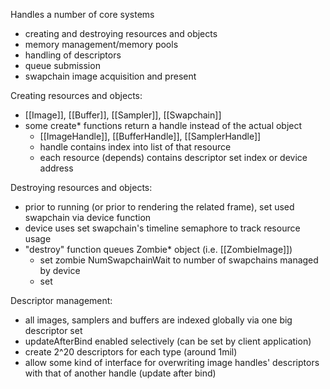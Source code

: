 Handles a number of core systems
- creating and destroying resources and objects
- memory management/memory pools
- handling of descriptors
- queue submission
- swapchain image acquisition and present

Creating resources and objects:
- [[Image]], [[Buffer]], [[Sampler]], [[Swapchain]]
- some create* functions return a handle instead of the actual object
	- [[ImageHandle]], [[BufferHandle]], [[SamplerHandle]]
	- handle contains index into list of that resource
	- each resource (depends) contains descriptor set index or device address

Destroying resources and objects:
- prior to running (or prior to rendering the related frame), set used swapchain via device function
- device uses set swapchain's timeline semaphore to track resource usage
- "destroy" function queues Zombie* object (i.e. [[ZombieImage]])
	- set zombie NumSwapchainWait to number of swapchains managed by device
	- set 

Descriptor management:
- all images, samplers and buffers are indexed globally via one big descriptor set
- updateAfterBind enabled selectively (can be set by client application)
- create 2^20 descriptors for each type (around 1mil)
- allow some kind of interface for overwriting image handles' descriptors with that of another handle (update after bind)
